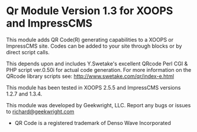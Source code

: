 Qr Module Version 1.3 for XOOPS and ImpressCMS
==============================================

This module adds QR Code(R) generating capabilities to a XOOPS or ImpressCMS site. Codes can be added to your site through blocks or by direct script calls.

This depends upon and includes Y.Swetake's excellent QRcode Perl CGI & PHP script ver.0.50i for actual code generation. For more information on the QRcode library scripts see:
<http://www.swetake.com/qr/index-e.html>

This module has been tested in XOOPS 2.5.5 and ImpressCMS versions 1.2.7 and 1.3.4.

This module was developed by Geekwright, LLC. Report any bugs or issues to <richard@geekwright.com>

* QR Code is a registered trademark of Denso Wave Incorporated
